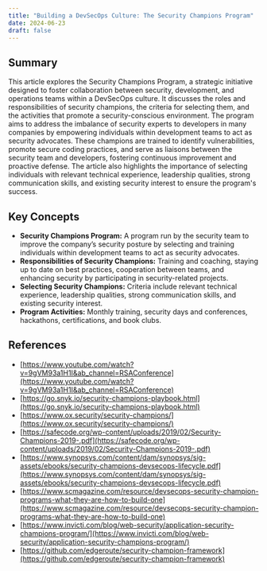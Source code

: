 ```yaml
---
title: "Building a DevSecOps Culture: The Security Champions Program"
date: 2024-06-23
draft: false
---
```


## Summary
This article explores the Security Champions Program, a strategic initiative designed to foster collaboration between security, development, and operations teams within a DevSecOps culture. It discusses the roles and responsibilities of security champions, the criteria for selecting them, and the activities that promote a security-conscious environment. The program aims to address the imbalance of security experts to developers in many companies by empowering individuals within development teams to act as security advocates. These champions are trained to identify vulnerabilities, promote secure coding practices, and serve as liaisons between the security team and developers, fostering continuous improvement and proactive defense. The article also highlights the importance of selecting individuals with relevant technical experience, leadership qualities, strong communication skills, and existing security interest to ensure the program's success.

## Key Concepts

*   **Security Champions Program:** A program run by the security team to improve the company’s security posture by selecting and training individuals within development teams to act as security advocates.
*   **Responsibilities of Security Champions:** Training and coaching, staying up to date on best practices, cooperation between teams, and enhancing security by participating in security-related projects.
*   **Selecting Security Champions:** Criteria include relevant technical experience, leadership qualities, strong communication skills, and existing security interest.
*   **Program Activities:** Monthly training, security days and conferences, hackathons, certifications, and book clubs.

## References

*   [https://www.youtube.com/watch?v=9gVM93a1H1I&ab_channel=RSAConference](https://www.youtube.com/watch?v=9gVM93a1H1I&ab_channel=RSAConference)
*   [https://go.snyk.io/security-champions-playbook.html](https://go.snyk.io/security-champions-playbook.html)
*   [https://www.ox.security/security-champions/](https://www.ox.security/security-champions/)
*   [https://safecode.org/wp-content/uploads/2019/02/Security-Champions-2019-.pdf](https://safecode.org/wp-content/uploads/2019/02/Security-Champions-2019-.pdf)
*   [https://www.synopsys.com/content/dam/synopsys/sig-assets/ebooks/security-champions-devsecops-lifecycle.pdf](https://www.synopsys.com/content/dam/synopsys/sig-assets/ebooks/security-champions-devsecops-lifecycle.pdf)
*   [https://www.scmagazine.com/resource/devsecops-security-champion-programs-what-they-are-how-to-build-one](https://www.scmagazine.com/resource/devsecops-security-champion-programs-what-they-are-how-to-build-one)
*   [https://www.invicti.com/blog/web-security/application-security-champions-program/](https://www.invicti.com/blog/web-security/application-security-champions-program/)
*   [https://github.com/edgeroute/security-champion-framework](https://github.com/edgeroute/security-champion-framework)
